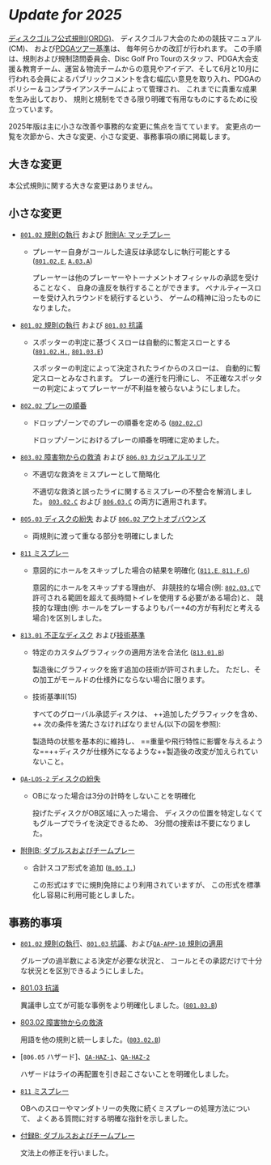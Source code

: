 # *Update for 2025*

[ディスクゴルフ公式規則(ORDG)](ordg/index)、
ディスクゴルフ大会のための競技マニュアル(CM)、
および[PDGAツアー基準](dgj/ts)は、
毎年何らかの改訂が行われます。
この手順は、規則および規制諮問委員会、Disc Golf Pro Tourのスタッフ、PDGA大会支援＆教育チーム、運営＆物流チームからの意見やアイデア、そして6月と10月に行われる会員によるパブリックコメントを含む幅広い意見を取り入れ、PDGAのポリシー＆コンプライアンスチームによって管理され、
これまでに貴重な成果を生み出しており、
規則と規制をできる限り明確で有用なものにするために役立っています。

2025年版は主に小さな改善や事務的な変更に焦点を当てています。
変更点の一覧を次節から、大きな変更、小さな変更、事務事項の順に掲載します。

## 大きな変更

本公式規則に関する大きな変更はありません。

## 小さな変更

* [`801.02` 規則の執行](80102) および [附則A: マッチプレー](appendix-a)

    - プレーヤー自身がコールした違反は承認なしに執行可能とする ([`801.02.E`](80102), [`A.03.A`](appendix-a))

        プレーヤーは他のプレーヤーやトーナメントオフィシャルの承認を受けることなく、
        自身の違反を執行することができます。
        ペナルティースローを受け入れラウンドを続行するという、
        ゲームの精神に沿ったものになりました。

* [`801.02` 規則の執行](80102) および [`801.03` 抗議](80103)

    - スポッターの判定に基づくスローは自動的に暫定スローとする ([`801.02.H.`](80102), [`801.03.E`](80103))

        スポッターの判定によって決定されたライからのスローは、
        自動的に暫定スローとみなされます。
        プレーの進行を円滑にし、
        不正確なスポッターの判定によってプレーヤーが不利益を被らないようにしました。

* [`802.02` プレーの順番](80202)

    - ドロップゾーンでのプレーの順番を定める ([`802.02.C`](80202))

        ドロップゾーンにおけるプレーの順番を明確に定めました。

* [`803.02` 障害物からの救済](80302) および [`806.03` カジュアルエリア](80603)

    - 不適切な救済をミスプレーとして簡略化

        不適切な救済と誤ったライに関するミスプレーの不整合を解消しました。
        [`803.02.C`](80302) および [`806.03.C`](80603) の両方に適用されます。

* [`805.03` ディスクの紛失](80503) および [`806.02` アウトオブバウンズ](80602)

    - 両規則に渡って重なる部分を明確にしました

* [`811` ミスプレー](811)

    - 意図的にホールをスキップした場合の結果を明確化 ([`811.E`, `811.F.6`](811))

        意図的にホールをスキップする理由が、
        非競技的な場合(例: [`802.03.C`](80203)で許可される範囲を超えて長時間トイレを使用する必要がある場合)と、
        競技的な理由(例: ホールをプレーするよりもパー+4の方が有利だと考える場合)を区別しました。

* [`813.01` 不正なディスク](81301) および[技術基準](https://www.pdga.com/technical-standards/manufacturer-guidelines)

    - 特定のカスタムグラフィックの適用方法を合法化 ([`813.01.B`](81301))

        製造後にグラフィックを施す追加の技術が許可されました。
        ただし、その加工がモールドの仕様外にならない場合に限ります。

    - 技術基準II(15)

        すべてのグローバル承認ディスクは、
        ++追加したグラフィックを含め、++
        次の条件を満たさなければなりません(以下の図を参照):

        製造時の状態を基本的に維持し、
        ==重量や飛行特性に影響を与えるような==++ディスクが仕様外になるような++製造後の改変が加えられていないこと。

* [`QA-LOS-2` ディスクの紛失](qa-los)

    - OBになった場合は3分の計時をしないことを明確化

        投げたディスクがOB区域に入った場合、
        ディスクの位置を特定しなくてもグループでライを決定できるため、
        3分間の捜索は不要になりました。

* [附則B: ダブルスおよびチームプレー](appendix-b)

    - 合計スコア形式を追加 ([`B.05.I.`](appendix-b))

        この形式はすでに規則免除により利用されていますが、
        この形式を標準化し容易に利用可能としました。

## 事務的事項

* [`801.02` 規則の執行](80102)、[`801.03` 抗議](80103)、および[`QA-APP-10` 規則の適用](qa-app)

    グループの過半数による決定が必要な状況と、
    コールとその承認だけで十分な状況とを区別できるようにしました。

* [801.03 抗議](80103)

    異議申し立てが可能な事例をより明確化しました。([`801.03.B`](80103))

* [803.02 障害物からの救済](80302)

    用語を他の規則と統一しました。([`803.02.B`](80302))

* [`806.05` ハザード]、[`QA-HAZ-1`](qa-haz)、[`QA-HAZ-2`](qa-haz)

    ハザードはライの再配置を引き起こさないことを明確化しました。

* [`811` ミスプレー](811)

    OBへのスローやマンダトリーの失敗に続くミスプレーの処理方法について、
    よくある質問に対する明確な指針を示しました。

* [付録B: ダブルスおよびチームプレー](appendix-b)

    文法上の修正を行いました。
